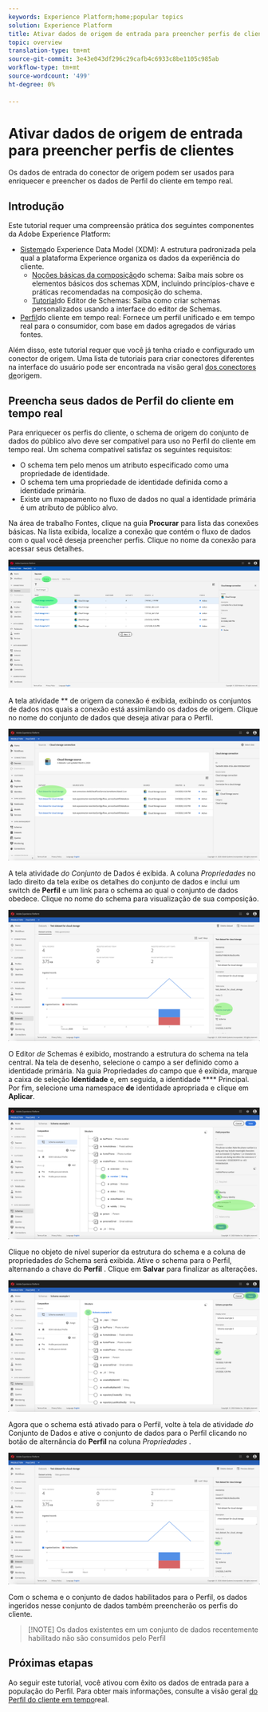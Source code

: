 ```yaml
---
keywords: Experience Platform;home;popular topics
solution: Experience Platform
title: Ativar dados de origem de entrada para preencher perfis de clientes
topic: overview
translation-type: tm+mt
source-git-commit: 3e43e043df296c29cafb4c6933c8be1105c985ab
workflow-type: tm+mt
source-wordcount: '499'
ht-degree: 0%

---
```



# Ativar dados de origem de entrada para preencher perfis de clientes

Os dados de entrada do conector de origem podem ser usados para enriquecer e preencher os dados de Perfil do cliente em tempo real.

## Introdução

Este tutorial requer uma compreensão prática dos seguintes componentes da Adobe Experience Platform:

- [Sistema](../../../xdm/home.md)do Experience Data Model (XDM): A estrutura padronizada pela qual a plataforma Experience organiza os dados da experiência do cliente.
   - [Noções básicas da composição](../../../xdm/schema/composition.md)do schema: Saiba mais sobre os elementos básicos dos schemas XDM, incluindo princípios-chave e práticas recomendadas na composição do schema.
   - [Tutorial](../../../xdm/tutorials/create-schema-ui.md)do Editor de Schemas: Saiba como criar schemas personalizados usando a interface do editor de Schemas.
- [Perfil](../../../profile/home.md)do cliente em tempo real: Fornece um perfil unificado e em tempo real para o consumidor, com base em dados agregados de várias fontes.

Além disso, este tutorial requer que você já tenha criado e configurado um conector de origem.  Uma lista de tutoriais para criar conectores diferentes na interface do usuário pode ser encontrada na visão geral [dos conectores de](../../home.md)origem.

## Preencha seus dados de Perfil do cliente em tempo real

Para enriquecer os perfis do cliente, o schema de origem do conjunto de dados do público alvo deve ser compatível para uso no Perfil do cliente em tempo real. Um schema compatível satisfaz os seguintes requisitos:

- O schema tem pelo menos um atributo especificado como uma propriedade de identidade.
- O schema tem uma propriedade de identidade definida como a identidade primária.
- Existe um mapeamento no fluxo de dados no qual a identidade primária é um atributo de público alvo.

Na área de trabalho Fontes, clique na guia **Procurar** para lista das conexões básicas. Na lista exibida, localize a conexão que contém o fluxo de dados com o qual você deseja preencher perfis. Clique no nome da conexão para acessar seus detalhes.

![](../../images/tutorials/dataflow/cloud-storage/batch/browse.png)

A tela atividade ** de origem da conexão é exibida, exibindo os conjuntos de dados nos quais a conexão está assimilando os dados de origem. Clique no nome do conjunto de dados que deseja ativar para o Perfil.

![](../../images/tutorials/dataflow/cloud-storage/batch/dataset-dataflow.png)

A tela atividade *do Conjunto* de Dados é exibida. A coluna *Propriedades* no lado direito da tela exibe os detalhes do conjunto de dados e inclui um switch de **Perfil** e um link para o schema ao qual o conjunto de dados obedece. Clique no nome do schema para visualização de sua composição.

![](../../images/tutorials/dataflow/cloud-storage/batch/select-dataset-schema.png)

O Editor *de* Schemas é exibido, mostrando a estrutura do schema na tela central. Na tela de desenho, selecione o campo a ser definido como a identidade primária. Na guia Propriedades *do* campo que é exibida, marque a caixa de seleção **Identidade** e, em seguida, a identidade **** Principal. Por fim, selecione uma namespace **de** identidade apropriada e clique em **Aplicar**.

![](../../images/tutorials/dataflow/cloud-storage/batch/set-schema-identity.png)

Clique no objeto de nível superior da estrutura do schema e a coluna de propriedades *do* Schema será exibida. Ative o schema para o Perfil, alternando a chave do **Perfil** . Clique em **Salvar** para finalizar as alterações.

![](../../images/tutorials/dataflow/cloud-storage/batch/enable-profile.png)

Agora que o schema está ativado para o Perfil, volte à tela de atividade *do* Conjunto de Dados e ative o conjunto de dados para o Perfil clicando no botão de alternância do **Perfil** na coluna *Propriedades* .

![](../../images/tutorials/dataflow/cloud-storage/batch/enable-dataset-profile.png)

Com o schema e o conjunto de dados habilitados para o Perfil, os dados ingeridos nesse conjunto de dados também preencherão os perfis do cliente.

>[!NOTE] Os dados existentes em um conjunto de dados recentemente habilitado não são consumidos pelo Perfil

## Próximas etapas

Ao seguir este tutorial, você ativou com êxito os dados de entrada para a população do Perfil. Para obter mais informações, consulte a visão geral [do Perfil do cliente em tempo](../../../profile/home.md)real.